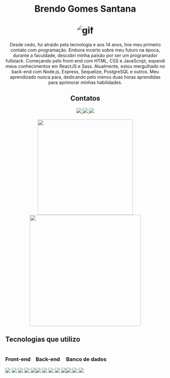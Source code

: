 <h1 align='center'>
    Brendo Gomes Santana <br/> <br/>
    <img alt='gif' src='https://media.tenor.com/2uyENRmiUt0AAAAC/coding.gif' style='border-radius:100px'/>
</h1>

<p align='center'>
    Desde cedo, fui atraído pela tecnologia e aos 14 anos, tive meu primeiro contato com programação. Embora incerto sobre meu futuro na época, durante a faculdade, descobri minha paixão por ser um programador fullstack. Começando pelo front-end com HTML, CSS e JavaScript, expandi meus conhecimentos em ReactJS e Sass. Atualmente, estou mergulhado no back-end com Node.js, Express, Sequelize, PostgreSQL e outros. Meu aprendizado nunca para, dedicando pelo menos duas horas aprendidas para aprimorar minhas habilidades.</p>
 
<div align='center'>
<h2>Contatos</h2>
    <a href='https://www.instagram.com/brem._.s/'>
        <img src='https://img.shields.io/badge/Instagram-E4405F?style=for-the-badge&logo=instagram&logoColor=white'>
    </a>
    <a href='https://www.facebook.com/profile.php?id=100016522992617'>
        <img src='https://img.shields.io/badge/Facebook-1877F2?style=for-the-badge&logo=facebook&logoColor=white'>
    </a>
    <a href='https://www.linkedin.com/in/brendo-gomes-a90210232/'>
        <img src='https://img.shields.io/badge/LinkedIn-0077B5?style=for-the-badge&logo=linkedin&logoColor=white'>
    </a>
</div>
<br/>
<div align='center'>
      <img src="https://github-readme-stats.vercel.app/api/top-langs/?username=brendo-gomes-santana&layout=compact" width="300">
      <img src="https://github-readme-stats.vercel.app/api?username=brendo-gomes-santana&show_icons=true&theme=dracula" width="350">
</div>

## Tecnologias que utilizo
<div style='display:flex; flex-diretion:row'>
    <div> 
        <h3>Front-end</h3>
            <a href='https://skillicons.dev'><img src='https://skillicons.dev/icons?i=html&theme=dark'/></a>
            <a href='https://skillicons.dev'><img src='https://skillicons.dev/icons?i=css&theme=dark'/></a>
            <a href='https://skillicons.dev'><img src='https://skillicons.dev/icons?i=scss&theme=dark'/></a>
            <a href='https://skillicons.dev'><img src='https://skillicons.dev/icons?i=javascript&theme=dark'/></a>
            <a href='https://skillicons.dev'><img src='https://skillicons.dev/icons?i=react&theme=dark'/></a>
    </div>
    <div>
        <h3>Back-end</h3>
            <a href='https://skillicons.dev'><img src='https://skillicons.dev/icons?i=nodejs&theme=dark'/></a>
            <a href='https://skillicons.dev'><img src='https://skillicons.dev/icons?i=typescript&theme=dark'/></a>
            <a href='https://skillicons.dev'><img src='https://skillicons.dev/icons?i=express&theme=dark'/></a>
            <a href='https://skillicons.dev'><img src='https://skillicons.dev/icons?i=prisma&theme=dark'/></a>
            <a href='https://skillicons.dev'><img src='https://skillicons.dev/icons?i=sequelize&theme=dark'/></a>
    </div>
    <div>
        <h3>Banco de dados</h3>
        <a href='https://skillicons.dev'><img src='https://skillicons.dev/icons?i=mongodb&theme=dark'/></a>
        <a href='https://skillicons.dev'><img src='https://skillicons.dev/icons?i=postgres&theme=dark'/></a>
        <a href='https://skillicons.dev'><img src='https://skillicons.dev/icons?i=firebase&theme=dark'/></a>
    </div>


